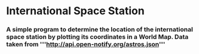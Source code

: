 # International Space Station

### A simple program to determine the location of the international space station by plotting its coordinates in a World Map. Data taken from '''http://api.open-notify.org/astros.json''' 

